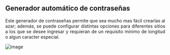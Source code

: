 ## Generador automático de contraseñas ##

<p style="text-align: justify;">Este generador de contraseñas permite que sea mucho mas fácil crearlas al azar; además, se puede configurar distintas opciones para diferentes sitios a los que se desee ingresar y requieran de un requisito mínimo de longitud o algun caracter especial.</p>

![image](https://rms-api-alpha.dsroma.info/v1/q/OkF-FV.goal-image)

